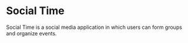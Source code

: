 # Social Time

Social Time is a social media application in which users can form groups and organize events.

